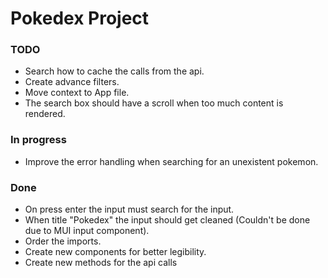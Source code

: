 # Pokedex Project

### TODO

- Search how to cache the calls from the api.
- Create advance filters.
- Move context to App file.
- The search box should have a scroll when too much content is rendered.

### In progress

- Improve the error handling when searching for an unexistent pokemon.

### Done

- On press enter the input must search for the input.
- When title "Pokedex" the input should get cleaned (Couldn't be done due to MUI input component).
- Order the imports.
- Create new components for better legibility.
- Create new methods for the api calls
